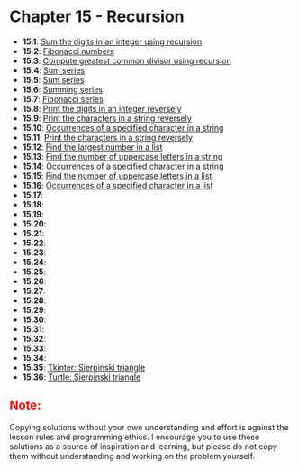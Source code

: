 # Chapter 15 - Recursion

- **15.1**: [Sum the digits in an integer using recursion](./tasks/15.1.py)
- **15.2**: [Fibonacci numbers](./tasks/15.2.py)
- **15.3**: [Compute greatest common divisor using recursion](./tasks/15.3.py)
- **15.4**: [Sum series](./tasks/15.4.py)
- **15.5**: [Sum series](./tasks/15.5.py)
- **15.6**: [Summing series](./tasks/15.6.py)
- **15.7**: [Fibonacci series](./tasks/15.7.py)
- **15.8**: [Print the digits in an integer reversely](./tasks/15.8.py)
- **15.9**: [Print the characters in a string reversely](./tasks/15.9.py)
- **15.10**: [Occurrences of a specified character in a string](./tasks/15.10.py)
- **15.11**: [Print the characters in a string reversely](./tasks/15.11.py)
- **15.12**: [Find the largest number in a list](./tasks/15.12.py)
- **15.13**: [Find the number of uppercase letters in a string](./tasks/15.13.py)
- **15.14**: [Occurrences of a specified character in a string](./tasks/15.14.py)
- **15.15**: [Find the number of uppercase letters in a list](./tasks/15.15.py)
- **15.16**: [Occurrences of a specified character in a list](./tasks/15.16.py)
- **15.17**: [](./tasks/15.1.py)
- **15.18**: [](./tasks/15.1.py)
- **15.19**: [](./tasks/15.1.py)
- **15.20**: [](./tasks/15.1.py)
- **15.21**: [](./tasks/15.1.py)
- **15.22**: [](./tasks/15.1.py)
- **15.23**: [](./tasks/15.1.py)
- **15.24**: [](./tasks/15.1.py)
- **15.25**: [](./tasks/15.1.py)
- **15.26**: [](./tasks/15.1.py)
- **15.27**: [](./tasks/15.1.py)
- **15.28**: [](./tasks/15.1.py)
- **15.29**: [](./tasks/15.1.py)
- **15.30**: [](./tasks/15.1.py)
- **15.31**: [](./tasks/15.1.py)
- **15.32**: [](./tasks/15.1.py)
- **15.33**: [](./tasks/15.1.py)
- **15.34**: [](./tasks/15.1.py)
- **15.35**: [Tkinter: Sierpinski triangle](./tasks/15.1.py)
- **15.36**: [Turtle: Sierpinski triangle](./tasks/15.1.py)

<h2 style="color:red">Note:</h2>

Copying solutions without your own understanding and effort is against the lesson rules and programming ethics. I encourage you to use these solutions as a source of inspiration and learning, but please do not copy them without understanding and working on the problem yourself.
